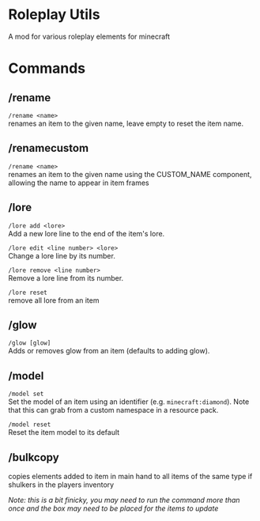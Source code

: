 # Roleplay Utils
A mod for various roleplay elements for minecraft

# Commands
## /rename
`/rename <name>`  
renames an item to the given name, leave empty to reset the item name.

## /renamecustom
`/rename <name>`  
renames an item to the given name using the CUSTOM_NAME component, allowing the name to appear in item frames

## /lore
`/lore add <lore>`  
Add a new lore line to the end of the item's lore.

`/lore edit <line number> <lore>`  
Change a lore line by its number.

`/lore remove <line number>`  
Remove a lore line from its number.

`/lore reset`  
remove all lore from an item

## /glow
`/glow [glow]`  
Adds or removes glow from an item (defaults to adding glow).

## /model
`/model set`  
Set the model of an item using an identifier (e.g. `minecraft:diamond`). Note that this can grab from a custom
namespace in a resource pack.

`/model reset`  
Reset the item model to its default

## /bulkcopy
copies elements added to item in main hand to all items of the same type if shulkers in the players inventory

*Note: this is a bit finicky, you may need to run the command more than once and the box may need to be placed for
the items to update*
